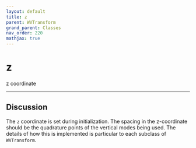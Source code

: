 ```yaml
---
layout: default
title: z
parent: WVTransform
grand_parent: Classes
nav_order: 220
mathjax: true
---
```


#  z

z coordinate


---

## Discussion

The `z` coordinate is set during initialization. The spacing in the z-coordinate should be the quadrature points of the vertical modes being used. The details of how this is implemented is particular to each subclass of `WVTransform`.

